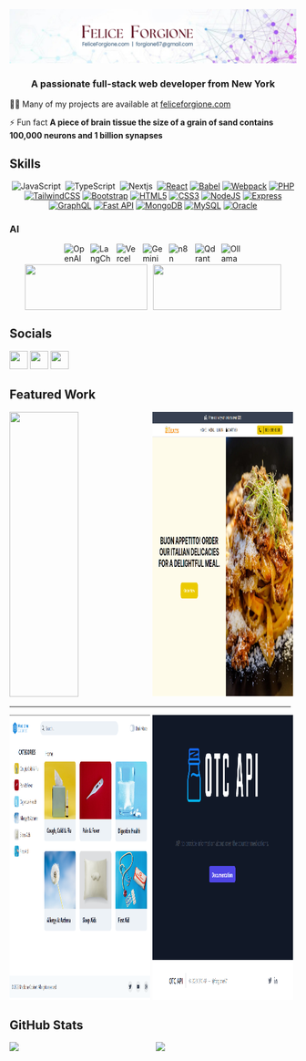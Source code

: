 ![logo](https://github.com/feliceforgione/feliceforgione/blob/main/img/githubbanner.jpg)
<h3 align="center">A passionate full-stack web developer from New York</h3>

👨‍💻 Many of my projects are available at [feliceforgione.com](feliceforgione.com)

⚡ Fun fact **A piece of brain tissue the size of a grain of sand contains
100,000 neurons and 1 billion synapses**
<br />

<div align="none" style="clear: both"></div>

## Skills
<div align="center">
  <img
      src="https://raw.githubusercontent.com/danielcranney/readme-generator/main/public/icons/skills/javascript-colored.svg"
      width="36"
      height="36"
      alt="JavaScript"  
      title="JavaScript"
  />&nbsp;
 <img
      src="https://raw.githubusercontent.com/danielcranney/readme-generator/main/public/icons/skills/typescript-colored.svg"
      width="36"
      height="36"
      alt="TypeScript"
  />&nbsp;
  <img
      src="https://feliceforgione.com/icons/nextjs.svg"
      width="36"
      height="36"
      alt="Nextjs"
  />&nbsp;
  <a href="https://reactjs.org/" target="_blank" rel="noreferrer"
    ><img
      src="https://raw.githubusercontent.com/danielcranney/readme-generator/main/public/icons/skills/react-colored.svg"
      width="36"
      height="36"
      alt="React"
  /></a>
  <a href="https://babeljs.io/" target="_blank" rel="noreferrer"
    ><img
      src="https://raw.githubusercontent.com/danielcranney/readme-generator/main/public/icons/skills/babel-colored.svg"
      width="36"
      height="36"
      alt="Babel"
  /></a>
  <a href="https://webpack.js.org/" target="_blank" rel="noreferrer"
    ><img
      src="https://raw.githubusercontent.com/danielcranney/readme-generator/main/public/icons/skills/webpack-colored.svg"
      width="36"
      height="36"
      alt="Webpack"
  /></a>
  <a href="https://www.php.net/" target="_blank" rel="noreferrer"
    ><img
      src="https://raw.githubusercontent.com/danielcranney/readme-generator/main/public/icons/skills/php-colored.svg"
      width="36"
      height="36"
      alt="PHP"
  /></a>
  <a href="https://tailwindcss.com/" target="_blank" rel="noreferrer"
    ><img
      src="https://raw.githubusercontent.com/danielcranney/readme-generator/main/public/icons/skills/tailwindcss-colored.svg"
      width="36"
      height="36"
      alt="TailwindCSS"
  /></a>
  <a href="https://getbootstrap.com/" target="_blank" rel="noreferrer"
    ><img
      src="https://raw.githubusercontent.com/danielcranney/readme-generator/main/public/icons/skills/bootstrap-colored.svg"
      width="36"
      height="36"
      alt="Bootstrap"
  /></a>
  <a
    href="https://developer.mozilla.org/en-US/docs/Glossary/HTML5"
    target="_blank"
    rel="noreferrer"
    ><img
      src="https://raw.githubusercontent.com/danielcranney/readme-generator/main/public/icons/skills/html5-colored.svg"
      width="36"
      height="36"
      alt="HTML5"
  /></a>
  <a href="https://www.w3.org/TR/CSS/#css" target="_blank" rel="noreferrer"
    ><img
      src="https://raw.githubusercontent.com/danielcranney/readme-generator/main/public/icons/skills/css3-colored.svg"
      width="36"
      height="36"
      alt="CSS3"
  /></a>
  <a href="https://nodejs.org/en/" target="_blank" rel="noreferrer"
    ><img
      src="https://raw.githubusercontent.com/danielcranney/readme-generator/main/public/icons/skills/nodejs-colored.svg"
      width="36"
      height="36"
      alt="NodeJS"
  /></a>
  <a href="https://expressjs.com/" target="_blank" rel="noreferrer"
    ><img
      src="https://raw.githubusercontent.com/danielcranney/readme-generator/main/public/icons/skills/express-colored.svg"
      width="36"
      height="36"
      alt="Express"
  /></a>
  <a href="https://graphql.org/" target="_blank" rel="noreferrer"
    ><img
      src="https://raw.githubusercontent.com/danielcranney/readme-generator/main/public/icons/skills/graphql-colored.svg"
      width="36"
      height="36"
      alt="GraphQL"
  /></a>
  <a href="https://fastapi.tiangolo.com/" target="_blank" rel="noreferrer"
    ><img
      src="https://raw.githubusercontent.com/danielcranney/readme-generator/main/public/icons/skills/fastapi-colored.svg"
      width="36"
      height="36"
      alt="Fast API"
  /></a>
  <a href="https://www.mongodb.com/" target="_blank" rel="noreferrer"
    ><img
      src="https://raw.githubusercontent.com/danielcranney/readme-generator/main/public/icons/skills/mongodb-colored.svg"
      width="36"
      height="36"
      alt="MongoDB"
  /></a>
  <a href="https://www.mysql.com/" target="_blank" rel="noreferrer"
    ><img
      src="https://raw.githubusercontent.com/danielcranney/readme-generator/main/public/icons/skills/mysql-colored.svg"
      width="36"
      height="36"
      alt="MySQL"
  /></a>
  <a
    href="https://www.oracle.com/uk/index.html"
    target="_blank"
    rel="noreferrer"
    ><img
      src="https://raw.githubusercontent.com/danielcranney/readme-generator/main/public/icons/skills/oracle-colored.svg"
      width="36"
      height="36"
      alt="Oracle"
  /></a>
</div>
<div>
  <h3>AI</h3>
  <div
    style="display: flex; flex-wrap: wrap; gap: 10px; justify-content: center"
  >
    <img
      alt="OpenAI"
      title="OpenAI"
      width="36"
      height="36"
      src="https://feliceforgione.com/icons/openai.svg"
    />
    <img
      alt="LangChain"
      title="LangChain"
      width="36"
      height="36"
      src="https://feliceforgione.com/icons/langchain.svg"
    />
    <img
      alt="Vercel AI"
      title="Vercel AI"
      width="36"
      height="36"
      src="https://feliceforgione.com/icons/vercel.svg"
    />
    <img
      alt="Gemini"
      title="Gemini"
      width="36"
      height="36"
      src="https://feliceforgione.com/icons/gemini.svg"
    />
    <img
      alt="n8n"
      title="n8n"
      width="36"
      height="36"
      src="https://feliceforgione.com/icons/n8n.svg"
    />
    <img
      alt="Qdrant"
      title="Qdrant"
      width="36"
      height="36"
      src="https://feliceforgione.com/icons/qdrant.png"
    />
    <img
      alt="Ollama"
      title="Ollama"
      width="36"
      height="36"
      src="https://feliceforgione.com/icons/ollama.svg"
    />
  </div>
</div>

<div
  style="display: flex; align-items: center; justify-content: center; gap: 10px"
>
  <img
    width="215"
    height="80"
    src="https://feliceforgione.com/_next/image?url=%2Fmicrosoft-certified-ai-engineer-badge.png&w=640&q=75"
  /><img
    width="225"
    height="80"
    src="https://feliceforgione.com/_next/image?url=%2Foracle-dba-badge.png&w=640&q=75"
  />
</div>

## Socials

<p align="left">
  <a
    href="https://www.github.com/feliceforgione"
    target="_blank"
    rel="noreferrer"
    ><img
      src="https://raw.githubusercontent.com/danielcranney/readme-generator/main/public/icons/socials/github.svg"
      width="32"
      height="32"
  /></a>
  <a
    href="https://www.linkedin.com/in/feliceforgione"
    target="_blank"
    rel="noreferrer"
    ><img
      src="https://raw.githubusercontent.com/danielcranney/readme-generator/main/public/icons/socials/linkedin.svg"
      width="32"
      height="32"
  /></a>
  <a href="https://www.twitter.com/forgione67" target="_blank" rel="noreferrer"
    ><img
      src="https://raw.githubusercontent.com/danielcranney/readme-generator/main/public/icons/socials/twitter.svg"
      width="32"
      height="32"
  /></a>
</p>

## Featured Work
<a href="https://github.com/feliceforgione/foodiegram"><img
    src="https://user-images.githubusercontent.com/93881327/210208867-2cb251ad-941b-41c4-a0f5-e276efde21da.png"
    width="49%"
    height="500px"
/></a>
<a href="https://github.com/feliceforgione/iEats2"><img
    src="https://raw.githubusercontent.com/feliceforgione/iEats2/main/public/ieatsScreenshot.jpg"
    width="49%"
    height="500px"
/></a>
<hr width="98%" />
<a href="https://github.com/feliceforgione/medicineCabinet"
  ><img
    src="https://raw.githubusercontent.com/feliceforgione/medicineCabinet/main/public/medicineCabinetScreenshot.png"
    width="49%"
    height="500px"
/></a>
<a href="https://github.com/feliceforgione/otc_api"
  ><img
    src="https://raw.githubusercontent.com/feliceforgione/otc_api/main/public/otc_api_homeScreenshot.png"
    width="49%"
    height="500px"
/></a>

## GitHub Stats
<div style="display: flex; justify-content: space-between">
  <img
    align="center"
    src="https://github-readme-stats-git-masterrstaa-rickstaa.vercel.app/api?username=feliceforgione&&show_icons=true&theme=tokyonight"
    width="49%"
  />
  <img
    align="center"
    src="https://github-readme-streak-stats.herokuapp.com/?user=feliceforgione&theme=tokyonight"
    width="49%"
  />
</div>

